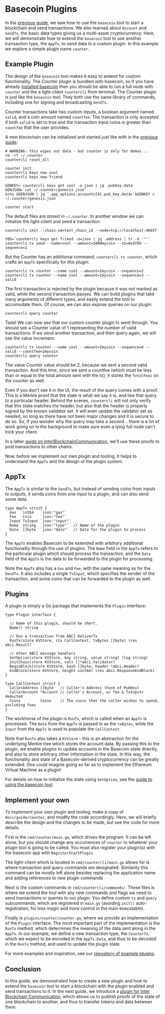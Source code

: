 # Basecoin Plugins

In the [previous guide](basecoin-basics.md), we saw how to use the `basecoin`
tool to start a blockchain and send transactions.  We also learned about
`Account` and `SendTx`, the basic data types giving us a multi-asset
cryptocurrency.  Here, we will demonstrate how to extend the `basecoin` tool to
use another transaction type, the `AppTx`, to send data to a custom plugin.  In
this example we explore a simple plugin name `counter`.

## Example Plugin

The design of the `basecoin` tool makes it easy to extend for custom
functionality.  The Counter plugin is bundled with basecoin, so if you have
already [installed basecoin](install.md) then you should be able to run a full
node with `counter` and the a light-client `countercli` from terminal.   The
Counter plugin is just like the `basecoin` tool.  They both use the same
library of commands, including one for signing and broadcasting `SendTx`.

Counter transactions take two custom inputs, a boolean argument named `valid`,
and a coin amount named `countfee`.  The transaction is only accepted if both
`valid` is set to true and the transaction input coins is greater than
`countfee` that the user provides.

A new blockchain can be initialized and started just like with in the [previous
guide](basecoin-basics.md):

```
# WARNING: this wipes out data - but counter is only for demos...
rm -rf ~/.counter
countercli reset_all

counter init
countercli keys new cool
countercli keys new friend

GENKEY=`countercli keys get cool -o json | jq .pubkey.data`
GENJSON=`cat ~/.counter/genesis.json`
echo $GENJSON | jq '.app_options.accounts[0].pub_key.data='$GENKEY > ~/.counter/genesis.json

counter start

```

The default files are stored in `~/.counter`.  In another window we can
initialize the light-client and send a transaction:

```
countercli init --chain-id=test_chain_id --node=tcp://localhost:46657

YOU=`countercli keys get friend -o=json | jq .address | tr -d '"'`
countercli tx send --name=cool --amount=1000mycoin --to=0x$YOU --sequence=1
```

But the Counter has an additional command, `countercli tx counter`, which
crafts an `AppTx` specifically for this plugin:

```
countercli tx counter --name cool --amount=1mycoin --sequence=2
countercli tx counter --name cool --amount=1mycoin --sequence=3 --valid
```

The first transaction is rejected by the plugin because it was not marked as
valid, while the second transaction passes.  We can build plugins that take
many arguments of different types, and easily extend the tool to accomodate
them.  Of course, we can also expose queries on our plugin:

```
countercli query counter
```

Tada! We can now see that our custom counter plugin tx went through.  You
should see a Counter value of 1 representing the number of valid transactions.
If we send another transaction, and then query again, we will see the value
increment:

```
countercli tx counter --name cool --amount=2mycoin --sequence=4 --valid --countfee=2mycoin
countercli query counter
```

The value Counter value should be 2, because we sent a second valid transaction.
And this time, since we sent a countfee (which must be less than or equal to the
total amount sent with the tx), it stores the `TotalFees` on the counter as well.

Even if you don't see it in the UI, the result of the query comes with a proof.
This is a Merkle proof that the state is what we say it is, and ties that query
to a particular header. Behind the scenes, `countercli` will not only verify that
this state matches the header, but also that the header is properly signed by
the known validator set. It will even update the validator set as needed, so long
as there have not been major changes and it is secure to do so. So, if you wonder
why the query may take a second... there is a lot of work going on in the
background to make sure even a lying full node can't trick your client.

In a latter [guide on InterBlockchainCommunication](ibc.md), we'll use these
proofs to post transactions to other chains.

Now, before we implement our own plugin and tooling, it helps to understand the
`AppTx` and the design of the plugin system.

## AppTx

The `AppTx` is similar to the `SendTx`, but instead of sending coins from
inputs to outputs, it sends coins from one input to a plugin, and can also send
some data.

```golang
type AppTx struct {
  Gas   int64   `json:"gas"`
  Fee   Coin    `json:"fee"`
  Input TxInput `json:"input"`
  Name  string  `json:"type"`  // Name of the plugin
  Data  []byte  `json:"data"`  // Data for the plugin to process
}
```

The `AppTx` enables Basecoin to be extended with arbitrary additional
functionality through the use of plugins.  The `Name` field in the `AppTx`
refers to the particular plugin which should process the transaction, and the
`Data` field of the `AppTx` is the data to be forwarded to the plugin for
processing.

Note the `AppTx` also has a `Gas` and `Fee`, with the same meaning as for the
`SendTx`.  It also includes a single `TxInput`, which specifies the sender of
the transaction, and some coins that can be forwarded to the plugin as well.

## Plugins

A plugin is simply a Go package that implements the `Plugin` interface:

```golang
type Plugin interface {

  // Name of this plugin, should be short.
  Name() string

  // Run a transaction from ABCI DeliverTx
  RunTx(store KVStore, ctx CallContext, txBytes []byte) (res abci.Result)

  // Other ABCI message handlers
  SetOption(store KVStore, key string, value string) (log string)
  InitChain(store KVStore, vals []*abci.Validator)
  BeginBlock(store KVStore, hash []byte, header *abci.Header)
  EndBlock(store KVStore, height uint64) (res abci.ResponseEndBlock)
}

type CallContext struct {
  CallerAddress []byte   // Caller's Address (hash of PubKey)
  CallerAccount *Account // Caller's Account, w/ fee & TxInputs deducted
  Coins         Coins    // The coins that the caller wishes to spend, excluding fees
}
```

The workhorse of the plugin is `RunTx`, which is called when an `AppTx` is
processed.  The `Data` from the `AppTx` is passed in as the `txBytes`, while
the `Input` from the `AppTx` is used to populate the `CallContext`.

Note that `RunTx` also takes a `KVStore` - this is an abstraction for the
underlying Merkle tree which stores the account data.  By passing this to the
plugin, we enable plugins to update accounts in the Basecoin state directly,
and also to store arbitrary other information in the state.  In this way, the
functionality and state of a Basecoin-derived cryptocurrency can be greatly
extended.  One could imagine going so far as to implement the Ethereum Virtual
Machine as a plugin!

For details on how to initialize the state using `SetOption`, see the [guide to
using the basecoin tool](basecoin-tool.md#genesis).


## Implement your own

To implement your own plugin and tooling, make a copy of
`docs/guide/counter`, and modify the code accordingly. Here, we will
briefly describe the design and the changes to be made, but see the code for
more details.

First is the `cmd/counter/main.go`, which drives the program. It can be left
alone, but you should change any occurrences of `counter` to whatever your
plugin tool is going to be called. You must also register your plugin(s) with
the basecoin app with `RegisterStartPlugin`.

The light-client which is located in `cmd/countercli/main.go` allows for is
where transaction and query commands are designated. Similarity this command
can be mostly left alone besides replacing the application name and adding
references to new plugin commands

Next is the custom commands in `cmd/countercli/commands/`.  These files is
where we extend the tool with any new commands and flags we need to send
transactions or queries to our plugin. You define custom `tx` and `query`
subcommands, which are registered in `main.go` (avoiding `init()`
auto-registration, for less magic and more control in the main executable).

Finally is `plugins/counter/counter.go`, where we provide an implementation of
the `Plugin` interface.  The most important part of the implementation is the
`RunTx` method, which determines the meaning of the data sent along in the
`AppTx`. In our example, we define a new transaction type, the `CounterTx`,
which we expect to be encoded in the `AppTx.Data`, and thus to be decoded in
the `RunTx` method, and used to update the plugin state.

For more examples and inspiration, see our [repository of example
plugins](https://github.com/tendermint/basecoin-examples).

## Conclusion

In this guide, we demonstrated how to create a new plugin and how to extend the
`basecoin` tool to start a blockchain with the plugin enabled and send
transactions to it.  In the next guide, we introduce a [plugin for Inter
Blockchain Communication](ibc.md), which allows us to publish proofs of the
state of one blockchain to another, and thus to transfer tokens and data
between them.
